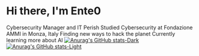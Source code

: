 # Hi there, I'm Ente0
Cybersecurity Manager and IT Perish
Studied Cybersecurity at Fondazione AMMI in Monza, Italy
Finding new ways to hack the planet
Currently learning more about AI
[![Anurag's GitHub stats-Dark](https://github-readme-stats.vercel.app/api?username=ente0v1&show_icons=true&theme=dark#gh-dark-mode-only)](https://github.com/anuraghazra/github-readme-stats#gh-dark-mode-only)
[![Anurag's GitHub stats-Light](https://github-readme-stats.vercel.app/api?username=ente0v1&show_icons=true&theme=default#gh-light-mode-only)](https://github.com/anuraghazra/github-readme-stats#gh-light-mode-only)
